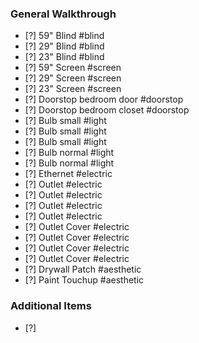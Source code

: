 ### General Walkthrough
- [?] 59" Blind #blind
- [?] 29" Blind #blind
- [?] 23" Blind #blind
- [?] 59" Screen #screen
- [?] 29" Screen #screen
- [?] 23" Screen #screen
- [?] Doorstop bedroom door #doorstop
- [?] Doorstop bedroom closet #doorstop
- [?] Bulb small #light
- [?] Bulb small #light
- [?] Bulb small #light
- [?] Bulb normal #light
- [?] Bulb normal #light
- [?] Ethernet #electric
- [?] Outlet #electric
- [?] Outlet #electric
- [?] Outlet #electric
- [?] Outlet #electric
- [?] Outlet Cover #electric
- [?] Outlet Cover #electric
- [?] Outlet Cover #electric
- [?] Outlet Cover #electric
- [?] Drywall Patch #aesthetic
- [?] Paint Touchup #aesthetic

### Additional Items
- [?] 